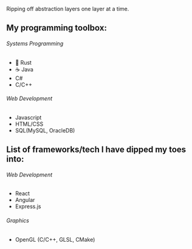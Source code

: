 Ripping off abstraction layers one layer at a time.

## My programming toolbox:
###### Systems Programming
- 🦀 Rust
- ☕ Java
- C#
- C/C++

###### Web Development
- Javascript
- HTML/CSS
- SQL(MySQL, OracleDB)

## List of frameworks/tech I have dipped my toes into:
###### Web Development
- React
- Angular
- Express.js
###### Graphics
- OpenGL (C/C++, GLSL, CMake)




<!---
SeijiDominic/SeijiDominic is a ✨ special ✨ repository because its `README.md` (this file) appears on your GitHub profile.
You can click the Preview link to take a look at your changes.
--->
